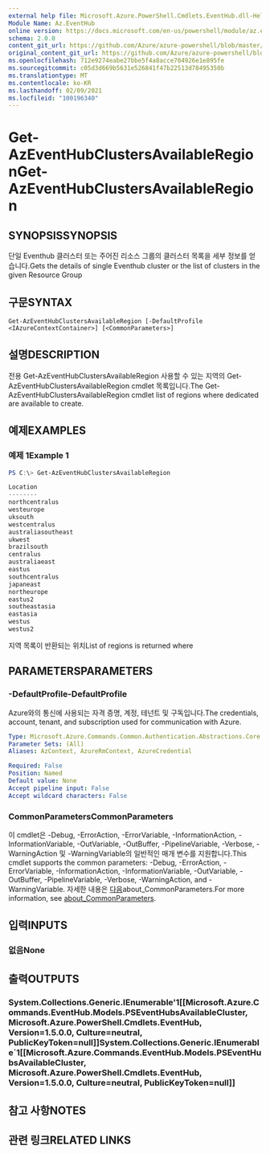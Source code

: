 ```yaml
---
external help file: Microsoft.Azure.PowerShell.Cmdlets.EventHub.dll-Help.xml
Module Name: Az.EventHub
online version: https://docs.microsoft.com/en-us/powershell/module/az.eventhub/get-azeventhubclustersavailableregion
schema: 2.0.0
content_git_url: https://github.com/Azure/azure-powershell/blob/master/src/EventHub/EventHub/help/Get-AzEventHubClustersAvailableRegion.md
original_content_git_url: https://github.com/Azure/azure-powershell/blob/master/src/EventHub/EventHub/help/Get-AzEventHubClustersAvailableRegion.md
ms.openlocfilehash: 712e9274eabe27bbe5f4a8acce704926e1e895fe
ms.sourcegitcommit: c05d3d669b5631e526841f47b22513d78495350b
ms.translationtype: MT
ms.contentlocale: ko-KR
ms.lasthandoff: 02/09/2021
ms.locfileid: "100196340"
---
```

# <span data-ttu-id="21e4a-101">Get-AzEventHubClustersAvailableRegion</span><span class="sxs-lookup"><span data-stu-id="21e4a-101">Get-AzEventHubClustersAvailableRegion</span></span>

## <span data-ttu-id="21e4a-102">SYNOPSIS</span><span class="sxs-lookup"><span data-stu-id="21e4a-102">SYNOPSIS</span></span>
<span data-ttu-id="21e4a-103">단일 Eventhub 클러스터 또는 주어진 리소스 그룹의 클러스터 목록을 세부 정보를 얻습니다.</span><span class="sxs-lookup"><span data-stu-id="21e4a-103">Gets the details of single Eventhub cluster or the list of clusters in the given Resource Group</span></span>

## <span data-ttu-id="21e4a-104">구문</span><span class="sxs-lookup"><span data-stu-id="21e4a-104">SYNTAX</span></span>

```
Get-AzEventHubClustersAvailableRegion [-DefaultProfile <IAzureContextContainer>] [<CommonParameters>]
```

## <span data-ttu-id="21e4a-105">설명</span><span class="sxs-lookup"><span data-stu-id="21e4a-105">DESCRIPTION</span></span>
<span data-ttu-id="21e4a-106">전용 Get-AzEventHubClustersAvailableRegion 사용할 수 있는 지역의 Get-AzEventHubClustersAvailableRegion cmdlet 목록입니다.</span><span class="sxs-lookup"><span data-stu-id="21e4a-106">The Get-AzEventHubClustersAvailableRegion cmdlet list of regions where dedicated are available to create.</span></span>

## <span data-ttu-id="21e4a-107">예제</span><span class="sxs-lookup"><span data-stu-id="21e4a-107">EXAMPLES</span></span>

### <span data-ttu-id="21e4a-108">예제 1</span><span class="sxs-lookup"><span data-stu-id="21e4a-108">Example 1</span></span>
```powershell
PS C:\> Get-AzEventHubClustersAvailableRegion

Location
--------
northcentralus
westeurope
uksouth
westcentralus
australiasoutheast
ukwest
brazilsouth
centralus
australiaeast
eastus
southcentralus
japaneast
northeurope
eastus2
southeastasia
eastasia
westus
westus2
```

<span data-ttu-id="21e4a-109">지역 목록이 반환되는 위치</span><span class="sxs-lookup"><span data-stu-id="21e4a-109">List of regions is returned where</span></span>

## <span data-ttu-id="21e4a-110">PARAMETERS</span><span class="sxs-lookup"><span data-stu-id="21e4a-110">PARAMETERS</span></span>

### <span data-ttu-id="21e4a-111">-DefaultProfile</span><span class="sxs-lookup"><span data-stu-id="21e4a-111">-DefaultProfile</span></span>
<span data-ttu-id="21e4a-112">Azure와의 통신에 사용되는 자격 증명, 계정, 테넌트 및 구독입니다.</span><span class="sxs-lookup"><span data-stu-id="21e4a-112">The credentials, account, tenant, and subscription used for communication with Azure.</span></span>

```yaml
Type: Microsoft.Azure.Commands.Common.Authentication.Abstractions.Core.IAzureContextContainer
Parameter Sets: (All)
Aliases: AzContext, AzureRmContext, AzureCredential

Required: False
Position: Named
Default value: None
Accept pipeline input: False
Accept wildcard characters: False
```

### <span data-ttu-id="21e4a-113">CommonParameters</span><span class="sxs-lookup"><span data-stu-id="21e4a-113">CommonParameters</span></span>
<span data-ttu-id="21e4a-114">이 cmdlet은 -Debug, -ErrorAction, -ErrorVariable, -InformationAction, -InformationVariable, -OutVariable, -OutBuffer, -PipelineVariable, -Verbose, -WarningAction 및 -WarningVariable의 일반적인 매개 변수를 지원합니다.</span><span class="sxs-lookup"><span data-stu-id="21e4a-114">This cmdlet supports the common parameters: -Debug, -ErrorAction, -ErrorVariable, -InformationAction, -InformationVariable, -OutVariable, -OutBuffer, -PipelineVariable, -Verbose, -WarningAction, and -WarningVariable.</span></span> <span data-ttu-id="21e4a-115">자세한 내용은 [다음](http://go.microsoft.com/fwlink/?LinkID=113216)about_CommonParameters.</span><span class="sxs-lookup"><span data-stu-id="21e4a-115">For more information, see [about_CommonParameters](http://go.microsoft.com/fwlink/?LinkID=113216).</span></span>

## <span data-ttu-id="21e4a-116">입력</span><span class="sxs-lookup"><span data-stu-id="21e4a-116">INPUTS</span></span>

### <span data-ttu-id="21e4a-117">없음</span><span class="sxs-lookup"><span data-stu-id="21e4a-117">None</span></span>

## <span data-ttu-id="21e4a-118">출력</span><span class="sxs-lookup"><span data-stu-id="21e4a-118">OUTPUTS</span></span>

### <span data-ttu-id="21e4a-119">System.Collections.Generic.IEnumerable'1[[Microsoft.Azure.Commands.EventHub.Models.PSEventHubsAvailableCluster, Microsoft.Azure.PowerShell.Cmdlets.EventHub, Version=1.5.0.0, Culture=neutral, PublicKeyToken=null]]</span><span class="sxs-lookup"><span data-stu-id="21e4a-119">System.Collections.Generic.IEnumerable\`1[[Microsoft.Azure.Commands.EventHub.Models.PSEventHubsAvailableCluster, Microsoft.Azure.PowerShell.Cmdlets.EventHub, Version=1.5.0.0, Culture=neutral, PublicKeyToken=null]]</span></span>

## <span data-ttu-id="21e4a-120">참고 사항</span><span class="sxs-lookup"><span data-stu-id="21e4a-120">NOTES</span></span>

## <span data-ttu-id="21e4a-121">관련 링크</span><span class="sxs-lookup"><span data-stu-id="21e4a-121">RELATED LINKS</span></span>
